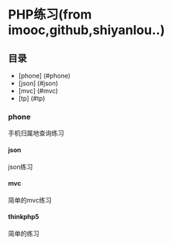 # PHP练习(from imooc,github,shiyanlou..)

## 目录
* [phone] (#phone)
* [json] (#json)
* [mvc] (#mvc)
* [tp] (#tp)

<a name="phone"></a>
### phone
手机归属地查询练习

<a name="json"></a>
#### json
json练习

<a name="mvc"></a>
#### mvc
简单的mvc练习

<a name="tp"></a>
#### thinkphp5
简单的练习